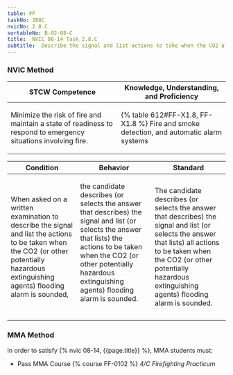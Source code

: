 ```yaml
---
table: FF
taskNo: 2B8C
nvicNo: 2.8.C 
sortableNo: B-02-08-C
title:  NVIC 08-14 Task 2.8.C
subtitle:  Describe the signal and list actions to take when the CO2 alarm sounds
---
```






### NVIC Method

<a style="display:none;" onclick="togglevisibility('nvic_methods')" >Show NVIC method.</a>

<div id='nvic_methods' class='show'>

<table>
<thead>
<tr>
<th class='forty'> STCW Competence </th>
<th class='sixty'> Knowledge, Understanding, and Proficiency </th>
</tr>
</thead>

<tbody>
<tr><td markdown='1'>

Minimize the risk of fire and maintain a state of readiness to respond to emergency situations involving fire.

</td><td markdown='1'>

{% table 612#FF-X1.8, FF-X1.8 %} Fire and smoke detection, and automatic alarm systems

</td></tr>


</tbody>
</table>


<table>
<thead>
<tr><th class='twenty'>  Condition </th><th class='twenty'> Behavior </th><th  class='sixty'>Standard </th></tr>
</thead>
<tbody >



<tr><td markdown='1'>

When asked on a written examination to describe the signal and list the actions to be taken when the CO2 (or other potentially hazardous extinguishing agents) flooding alarm is sounded,

</td><td markdown='1'>

the candidate describes (or selects the answer that describes) the signal and list (or selects the answer that lists) the actions to be taken when the CO2 (or other potentially hazardous extinguishing agents) flooding alarm is sounded.

<br>

<div class="tooltip" markdown='1'>



</div>


</td><td markdown='1'>

The candidate describes (or selects the answer that describes) the signal and list (or selects the answer that lists) all actions to be taken when the CO2 (or other potentially hazardous extinguishing agents) flooding alarm is sounded.

</td></tr>
</tbody>
</table>
</div>


### MMA Method

In order to satisfy  {% nvic 08-14, {{page.title}}  %}, MMA students must:

* Pass MMA Course {% course FF-0102 %}  *4/C Firefighting Practicum*